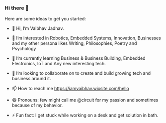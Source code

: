 ### Hi there 👋

Here are some ideas to get you started:
- 👋 Hi, I’m Vaibhav Jadhav.
- 👀 I’m interested in Robotics, Embedded Systems, Innovation, Businesses and my other persona likes Writing, Philosophies, Poetry and Psychology
- 🌱 I’m currently learning Business & Business Building, Embedded Electronics, IoT and Any new interesting tech.
- 💞️ I’m looking to collaborate on to create and build growing tech and business around it.
- 📫 How to reach me https://iamvaibhav.wixsite.com/hello


- 😄 Pronouns: few might call me @circuit for my passion and sometimes because of my behavior.
- ⚡ Fun fact: I get stuck while working on a desk and get solution in bath.


<!--
**circuit-activebuildings/circuit-activebuildings** is a ✨ _special_ ✨ repository because its `README.md` (this file) appears on your GitHub profile.
-->

